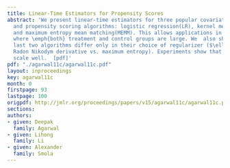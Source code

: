 ```yaml
---
title: Linear-Time Estimators for Propensity Scores
abstract: 'We present linear-time estimators for three popular covariate shift correction
  and propensity scoring algorithms: logistic regression(LR), kernel mean matching(KMM),
  and maximum entropy mean matching(MEMM). This allows applications in situations
  where \emph{both} treatment and control groups are large. We  also show that the
  last two algorithms differ only in their choice of regularizer ($\ell_2$ of the
  Radon Nikodym derivative vs. maximum entropy). Experiments show that all methods
  scale well.  [pdf]'
pdf: "./agarwal11c/agarwal11c.pdf"
layout: inproceedings
key: agarwal11c
month: 0
firstpage: 93
lastpage: 100
origpdf: http://jmlr.org/proceedings/papers/v15/agarwal11c/agarwal11c.pdf
sections: 
authors:
- given: Deepak
  family: Agarwal
- given: Lihong
  family: Li
- given: Alexander
  family: Smola
---
```

